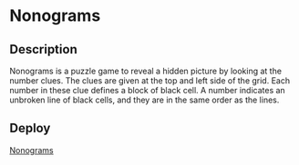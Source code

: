 # Nonograms

## Description
Nonograms is a puzzle game to reveal a hidden picture by looking at the number clues. The clues are given at the top and left side of the grid. Each number in these clue defines a block of black cell. A number indicates an unbroken line of black cells, and they are in the same order as the lines.

## Deploy
[Nonograms](https://violettastolarova.github.io/nonograms/nonograms/)
